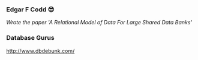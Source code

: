 ### Edgar F Codd :sunglasses:
*Wrote the paper 'A Relational Model of Data For Large Shared Data Banks'*

### Database Gurus
http://www.dbdebunk.com/
